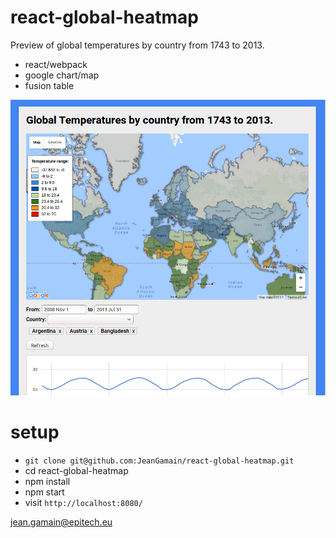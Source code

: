 # react-global-heatmap
  Preview of global temperatures by country from 1743 to 2013.
* react/webpack
* google chart/map
* fusion table

![alt text](https://github.com/JeanGamain/react-global-heatmap/blob/edd7ce106eae514dfd3efb339b35da61ecefaa41/preview.png?raw=true)

# setup
* `git clone git@github.com:JeanGamain/react-global-heatmap.git`
* cd react-global-heatmap
* npm install
* npm start
* visit `http://localhost:8080/`


jean.gamain@epitech.eu
